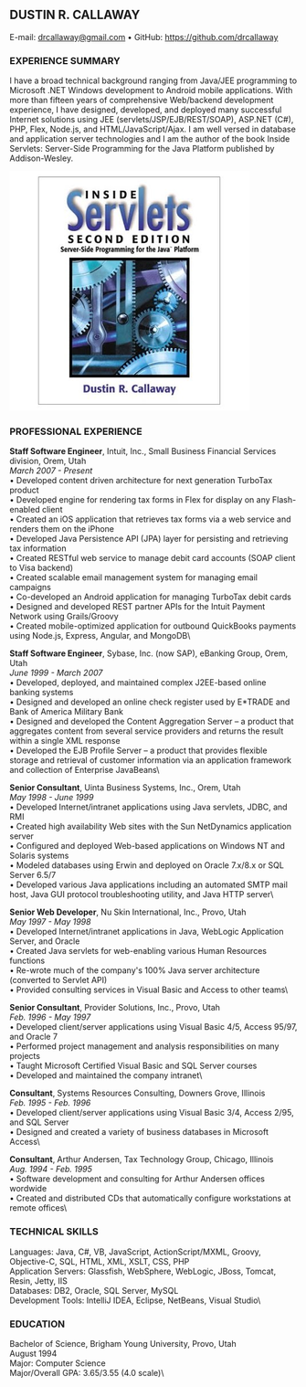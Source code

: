 ## DUSTIN R. CALLAWAY
E-mail: drcallaway@gmail.com • GitHub: https://github.com/drcallaway

### EXPERIENCE SUMMARY
I have a broad technical background ranging from Java/JEE programming to Microsoft .NET Windows development to Android mobile applications. With more than fifteen years of comprehensive Web/backend development experience, I have designed, developed, and deployed many successful Internet solutions using JEE (servlets/JSP/EJB/REST/SOAP), ASP.NET (C#), PHP, Flex, Node.js, and HTML/JavaScript/Ajax. I am well versed in database and application server technologies and I am the author of the book Inside Servlets: Server-Side Programming for the Java Platform published by Addison-Wesley.

![Inside Servlets](inside_servlets_2.jpg)

### PROFESSIONAL EXPERIENCE
**Staff Software Engineer**, Intuit, Inc., Small Business Financial Services division, Orem, Utah\
*March 2007 - Present*\
• Developed content driven architecture for next generation TurboTax product\
• Developed engine for rendering tax forms in Flex for display on any Flash-enabled client\
• Created an iOS application that retrieves tax forms via a web service and renders them on the iPhone\
• Developed Java Persistence API (JPA) layer for persisting and retrieving tax information\
• Created RESTful web service to manage debit card accounts (SOAP client to Visa backend)\
• Created scalable email management system for managing email campaigns\
• Co-developed an Android application for managing TurboTax debit cards\
• Designed and developed REST partner APIs for the Intuit Payment Network using Grails/Groovy\
• Created mobile-optimized application for outbound QuickBooks payments using Node.js, Express, Angular, and MongoDB\

**Staff Software Engineer**, Sybase, Inc. (now SAP), eBanking Group, Orem, Utah\
*June 1999 - March 2007*\
• Developed, deployed, and maintained complex J2EE-based online banking systems\
• Designed and developed an online check register used by E*TRADE and Bank of America Military Bank\
• Designed and developed the Content Aggregation Server – a product that aggregates content from several service providers and returns the result within a single XML response\
• Developed the EJB Profile Server – a product that provides flexible storage and retrieval of customer information via an application framework and collection of Enterprise JavaBeans\

**Senior Consultant**, Uinta Business Systems, Inc., Orem, Utah\
*May 1998 - June 1999*\
• Developed Internet/intranet applications using Java servlets, JDBC, and RMI\
• Created high availability Web sites with the Sun NetDynamics application server\
• Configured and deployed Web-based applications on Windows NT and Solaris systems\
• Modeled databases using Erwin and deployed on Oracle 7.x/8.x or SQL Server 6.5/7\
• Developed various Java applications including an automated SMTP mail host, Java GUI protocol troubleshooting utility, and Java HTTP server\

**Senior Web Developer**, Nu Skin International, Inc., Provo, Utah\
*May 1997 - May 1998*\
• Developed Internet/intranet applications in Java, WebLogic Application Server, and Oracle\
• Created Java servlets for web-enabling various Human Resources functions\
• Re-wrote much of the company's 100% Java server architecture (converted to Servlet API)\
• Provided consulting services in Visual Basic and Access to other teams\

**Senior Consultant**, Provider Solutions, Inc., Provo, Utah\
*Feb. 1996 - May 1997*\
• Developed client/server applications using Visual Basic 4/5, Access 95/97, and Oracle 7\
• Performed project management and analysis responsibilities on many projects\
• Taught Microsoft Certified Visual Basic and SQL Server courses\
• Developed and maintained the company intranet\

**Consultant**, Systems Resources Consulting, Downers Grove, Illinois\
*Feb. 1995 - Feb. 1996*\
• Developed client/server applications using Visual Basic 3/4, Access 2/95, and SQL Server\
• Designed and created a variety of business databases in Microsoft Access\

**Consultant**, Arthur Andersen, Tax Technology Group, Chicago, Illinois\
*Aug. 1994 - Feb. 1995*\
• Software development and consulting for Arthur Andersen offices wordwide\
• Created and distributed CDs that automatically configure workstations at remote offices\

### TECHNICAL SKILLS
Languages: Java, C#, VB, JavaScript, ActionScript/MXML, Groovy, Objective-C, SQL, HTML, XML, XSLT, CSS, PHP\
Application Servers: Glassfish, WebSphere, WebLogic, JBoss, Tomcat, Resin, Jetty, IIS\
Databases: DB2, Oracle, SQL Server, MySQL\
Development Tools: IntelliJ IDEA, Eclipse, NetBeans, Visual Studio\

### EDUCATION
Bachelor of Science, Brigham Young University, Provo, Utah\
August 1994\
Major: Computer Science\
Major/Overall GPA: 3.65/3.55 (4.0 scale)\
